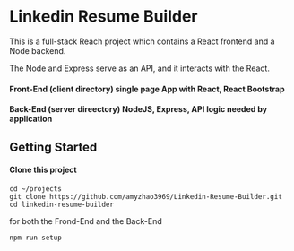 # Linkedin Resume Builder

This is a full-stack Reach project which contains a React frontend and a Node backend. 

The Node and Express serve as an API, and it interacts with the React. 

#### Front-End (client directory) single page App with React, React Bootstrap
#### Back-End (server direectory) NodeJS, Express, API logic needed by application

## Getting Started
#### Clone this project
```
cd ~/projects
git clone https://github.com/amyzhao3969/Linkedin-Resume-Builder.git
cd linkedin-resume-builder
```

for both the Frond-End and the Back-End
```
npm run setup
```




